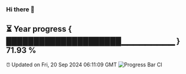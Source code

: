 ### Hi there 👋
⏳ Year progress { █████████████████████▁▁▁▁▁▁▁▁▁ } 71.93 %
---
⏰ Updated on Fri, 20 Sep 2024 06:11:09 GMT
![Progress Bar CI](https://github.com/Moyi321/Moyi321/workflows/Progress%20Bar%20CI/badge.svg)
